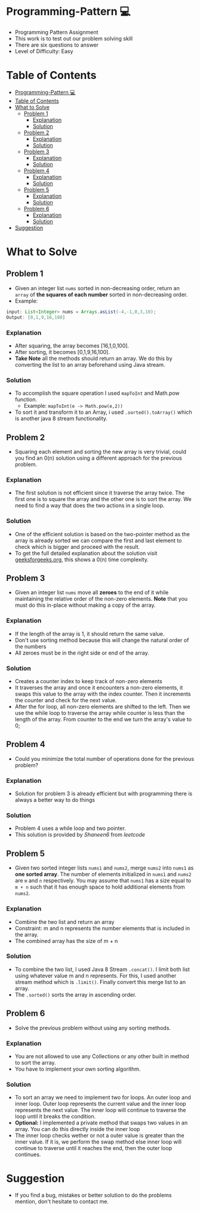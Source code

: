# Programming-Pattern :computer:
 - Programming Pattern Assignment
 - This work is to test out our problem solving skill
 - There are six questions to answer
 - Level of Difficulty: Easy

# Table of Contents
- [Programming-Pattern :computer:](#programming-pattern-computer)
- [Table of Contents](#table-of-contents)
- [What to Solve](#what-to-solve)
  - [Problem 1](#problem-1)
    - [Explanation](#explanation)
    - [Solution](#solution)
  - [Problem 2](#problem-2)
    - [Explanation](#explanation-1)
    - [Solution](#solution-1)
  - [Problem 3](#problem-3)
    - [Explanation](#explanation-2)
    - [Solution](#solution-2)
  - [Problem 4](#problem-4)
    - [Explanation](#explanation-3)
    - [Solution](#solution-3)
  - [Problem 5](#problem-5)
    - [Explanation](#explanation-4)
    - [Solution](#solution-4)
  - [Problem 6](#problem-6)
    - [Explanation](#explanation-5)
    - [Solution](#solution-5)
- [Suggestion](#suggestion)

# What to Solve
## Problem 1
- Given an integer list `nums` sorted in non-decreasing order, return an `array` of **the squares of each number** sorted in non-decreasing order.
- Example: 
```java
input: List<Integer> nums = Arrays.asList(-4,-1,0,3,10);
Output: [0,1,9,16,100]
```
### Explanation
- After squaring, the array becomes [16,1,0,100].
- After sorting, it becomes [0,1,9,16,100].
- **Take Note** all the methods should return an array. We do this by converting the list to an array beforehand using Java stream.
 
### Solution
- To accomplish the square operation I used `mapToInt` and Math.pow function.
  - Example: `mapToInt(e -> Math.pow(e,2))`
- To sort it and transform it to an Array, i used `.sorted().toArray()` which is another java 8 stream functionality.

## Problem 2
- Squaring each element and sorting the new array is very trivial, could you find an 0(n) solution using a different approach for the previous problem.
  
### Explanation
 - The first solution is not efficient since it traverse the array twice. The first one is to square the array and the other one is to sort the array. We need to find a way that does the two actions in a single loop.

### Solution
- One of the efficient solution is based on the two-pointer method as the array is already sorted we can compare the first and last element to check which is bigger and proceed with the result.
- To get the full detailed explanation about the solution visit [geeksforgeeks.org](https://www.geeksforgeeks.org/sort-array-converting-elements-squares/), this shows a 0(n) time complexity.

## Problem 3
- Given an integer list `nums` move all **zeroes** to the end of it while maintaining the relative order of the non-zero elements. **Note** that you must do this in-place without making a copy of the array.

### Explanation
- If the length of the array is 1, it should return the same value.
- Don't use sorting method because this will change the natural order of the numbers
- All zeroes must be in the right side or end of the array.

### Solution
- Creates a counter index to keep track of non-zero elements
- It traverses the array and once it encounters a non-zero elements, it swaps this value to the array with the index counter. Then it increments the counter and check for the next value.
- After the for loop, all non-zero elements are shifted to the left. Then we use the while loop to traverse the array while counter is less than the length of the array. From counter to the end we turn the array's value to 0;

## Problem 4
- Could you minimize the total number of operations done for the previous problem?

### Explanation
- Solution for problem 3 is already efficient but with programming there is always a better way to do things

### Solution
- Problem 4 uses a while loop and two pointer.
- This solution is provided by *Shaneen6* from *leetcode*

## Problem 5
- Given two sorted integer lists `nums1` and `nums2`, merge `nums2` into `nums1` as **one sorted array**. The number of elements initialized in `nums1` and `nums2` are `m` and `n` respectively. You may assume that `nums1` has a size equal to `m + n` such that it has enough space to hold additional elements from `nums2`.

### Explanation
- Combine the two list and return an array
- Constraint: m and n represents the number elements that is included in the array.
- The combined array has the size of m + n

### Solution
- To combine the two list, I used Java 8 Stream `.concat()`. I limit both list using whatever value m and n represents. For this, I used another stream method which is `.limit()`. Finally convert this merge list to an array.
- The `.sorted()` sorts the array in ascending order.

## Problem 6
- Solve the previous problem without using any sorting methods.

### Explanation
- You are not allowed to use any Collections or any other built in method to sort the array.
- You have to implement your own sorting algorithm.

### Solution
- To sort an array we need to implement two for loops. An outer loop and inner loop. Outer loop represents the current value and the inner loop represents the next value. The inner loop will continue to traverse the loop until it breaks the condition.
- **Optional:** I implemented a private method that swaps two values in an array. You can do this directly inside the inner loop
- The inner loop checks wether or not a outer value is greater than the inner value. If it is, we perform the swap method else inner loop will continue to traverse until it reaches the end, then the outer loop continues.

# Suggestion
- If you find a bug, mistakes or better solution to do the problems mention, don't hesitate to contact me.